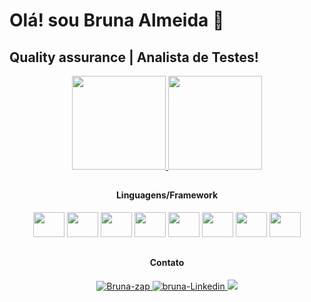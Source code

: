   # Olá! sou Bruna Almeida 🥰
## Quality assurance | Analista de Testes!

<div align="center" style="display: inline_block">
<a href="https://github.com/bruna270498">
   <img height="150em" src="https://github-readme-stats-eight-theta.vercel.app/api?username=bruna270498&cons=true&theme=dracula&include_all_commits=true&count_private=true"/>
</a>

<a href="https://github.com/bruna270498">
     <img height="150em" src="https://github-readme-stats-eight-theta.vercel.app/api/top-langs/?username=bruna270498&layout=compact&langs_count=8&theme=dracula"/>

</a>
</div>




##

 <h4 align="center">Linguagens/Framework</h4>
 
<div align="center" style="display: inline_block" >
  <img height="40" width="50" src="https://user-images.githubusercontent.com/74669052/211087011-aeaceb87-67f7-4978-a428-769ed7af68c5.svg" />
 <img height="40" width="50"  src="https://user-images.githubusercontent.com/74669052/211086619-13222ff8-bbd0-451e-9d66-73ba3cc28e3b.svg" />
 <img height="40" width="50" src="https://user-images.githubusercontent.com/74669052/211088723-2ff553ca-a80f-4beb-8f05-1413d8a57807.svg" />
 <img height="40" width="50" src="https://user-images.githubusercontent.com/74669052/211087772-448ba331-0d6b-4e26-a6ec-be37fec3332f.svg" />
 <img height="40" width="50" src="https://user-images.githubusercontent.com/74669052/211087975-24a37e4c-1cdf-40ff-9cfd-8f9f9b3a2132.svg" />
 <img height="40" width="50" src="https://user-images.githubusercontent.com/74669052/211089039-1f397136-06da-4828-b603-d879393d183e.svg" />
 <img height="40" width="50" src="https://user-images.githubusercontent.com/74669052/211087562-2326bd42-e98b-496c-9234-ec68b17ce7c5.svg" />
 <img height="40" width="50" src="https://user-images.githubusercontent.com/74669052/211088206-0c4a5ccc-58c3-4add-8fb4-41fa12bbfaf6.svg" />
</div>

##

<div align="center" style="display: inline_block" >
   <h4 align="center"> Contato </h4>
  <a href="https://wa.me/5575983745556">
    <img src="https://img.shields.io/badge/WhatsApp-25D366?style=for-the-badge&logo=whatsapp&logoColor=white" alt="Bruna-zap" />
  </a>
  <a href="https://www.linkedin.com/in/bruna-almeida-soares/" >
    <img src="https://img.shields.io/badge/LinkedIn-0077B5?style=for-the-badge&logo=linkedin&logoColor=white" alt="bruna-Linkedin" />
  </a>
  <a href="mailto:brunaalmeida075@gmail.com" />
    <img src="https://img.shields.io/badge/Gmail-D14836?style=for-the-badge&logo=gmail&logoColor=white" />
  </a>
</div>







